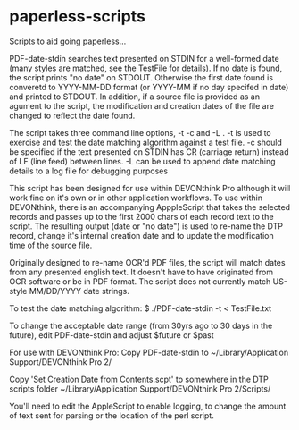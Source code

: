 paperless-scripts
=================

Scripts to aid going paperless...

PDF-date-stdin searches text presented on STDIN for a well-formed date (many styles are matched, see the TestFile for details). If no date is found, the script prints "no date" on STDOUT. Otherwise the first date found is converetd to YYYY-MM-DD format (or YYYY-MM if no day specifed in date) and printed to STDOUT. In addition, if a source file is provided as an agument to the script, the modification and creation dates of the file are changed to reflect the date found.

The script takes three command line options, -t -c and -L <logfile>. -t is used to exercise and test the date matching algorithm against a test file. -c should be specified if the text presented on STDIN has CR (carriage return) instead of LF (line feed) between lines. -L <logfile> can be used to append date matching details to a log file for debugging purposes

This script has been designed for use within DEVONthink Pro although it will work fine on it's own or in other application workflows. To use within DEVONthink, there is an accompanying ApppleScript that takes the selected records and passes up to the first 2000 chars of each record text to the script. The resulting output (date or "no date") is used to re-name the DTP record, change it's internal creation date and to update the modification time of the source file.

Originally designed to re-name OCR'd PDF files, the script will match dates from any presented english text. It doesn't have to have originated from OCR software or be in PDF format. The script does not currently match US-style MM/DD/YYYY date strings. 

To test the date matching algorithm:
$ ./PDF-date-stdin -t < TestFile.txt 

To change the acceptable date range (from 30yrs ago to 30 days in the future), 
edit PDF-date-stdin and adjust $future or $past

For use with DEVONthink Pro:
Copy PDF-date-stdin to
	~/Library/Application Support/DEVONthink Pro 2/

Copy 'Set Creation Date from Contents.scpt' to somewhere in the DTP scripts folder
	~/Library/Application Support/DEVONthink Pro 2/Scripts/

You'll need to edit the AppleScript to enable logging, to change the amount of text sent for parsing or the location
of the perl script.

